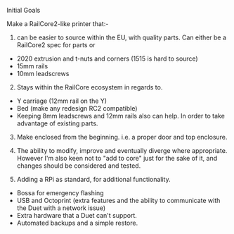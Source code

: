 Initial Goals

Make a RailCore2-like printer that:-
1. can be easier to source within the EU, with quality parts. Can either be a RailCore2 spec for parts or
 * 2020 extrusion and t-nuts and corners (1515 is hard to source)
 * 15mm rails 
 * 10mm leadscrews

2. Stays within the RailCore ecosystem in regards to.
 * Y carriage (12mm rail on the Y)
 * Bed (make any redesign RC2 compatible)
 * Keeping 8mm leadscrews and 12mm rails also can help.
In order to take advantage of existing parts.

3. Make enclosed from the beginning. i.e. a proper door and top enclosure.

4. The ability to modify, improve and eventually diverge where appropriate. 
However I'm also keen not to "add to core" just for the sake of it, and changes should be considered and tested.

5. Adding a RPi as standard, for additional functionality. 
 * Bossa for emergency flashing
 * USB and Octoprint (extra features and the ability to communicate with the Duet with a network issue)
 * Extra hardware that a Duet can't support.
 * Automated backups and a simple restore.
